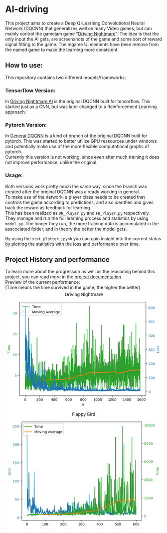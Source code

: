 # AI-driving
This project aims to create a Deep Q-Learning Convolutional Neural Network (DQCNN) that generalizes well on many Video games, but can mainly control the gamejam game "[Driving Nightmare](https://misterixi.itch.io/driving-nightmare)". The idea is that the only input the AI gets, are screenshots of the game and some sort of reward signal fitting to the game. The ingame UI elements have been remove from the named game to make the learning more consistent.
## How to use:
This repository contains two different models/frameworks:  
### Tensorflow Version:
In [Driving Nightmare AI](./driving_nightmare_AI/) is the original DQCNN built for tensorflow. This started just as a CNN, but was later changed to a Reinforcement Learning approach.  
### Pytorch Version:
In [General DQCNN](./general_dqcnn/) is a kind of branch of the original DQCNN built for pytorch. This was started to better utilize GPU ressources under windows and potentially make use of the more flexible computational graphs of pytorch.  
Currently this version is not working, since even after much training it does not improve performance, unlike the original.
### Usage:
Both versions work pretty much the same way, since the branch was created after the original DQCNN was already working in general.  
To make use of the network, a player class needs to be created that controls the game according to predictions, and also identfies and gives back the reward as feedback for learning.  
This has been realized as `DN_Player.py` and `FB_Player.py` respectively.  
They manage and run the full learning process and statistics by using `model.py`. The longer they run, the more training data is accumulated in the asscociated folder, and in theory the better the model gets.  
  
By using the `stat_plotter.ipynb` you can gain insight into the current status by plotting the statistics with the loss and performance over time.  
## Project History and performance
To learn more about the progression as well as the reasoning behind this project, you can read more in the [project documentation](./project_documentation.md).  
Preview of the current performance:  
(Time means the time survived in the game, the higher the better)  
![DN_Stats](./docs/media/dn_stats.png)  
![FB_Stats](./docs/media/fb_stats.png)